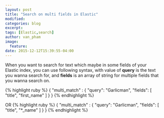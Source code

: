 ```yaml
---
layout: post
title: "Search on multi fields in Elastic"
modified:
categories: blog
excerpt:
tags: [Elastic,search]
author: van_pham
image:
  feature:
date: 2015-12-12T15:39:55-04:00
---
```


When you want to search for text which maybe in some fields of your Elastic index, you can use following syntax, with value of <strong>query</strong> is the text you wanna search for, and <strong>fields</strong> is an array of string for multiple fields that you wanna search on.

{% highlight ruby %}
{
  "multi_match" : {
    "query":    "Garlicman",
    "fields": [ "title", "first_name" ] 
  }
}
{% endhighlight %}

OR
{% highlight ruby %}
{
  "multi_match" : {
    "query":    "Garlicman",
    "fields": [ "title", "*_name" ] 
  }
}
{% endhighlight %}